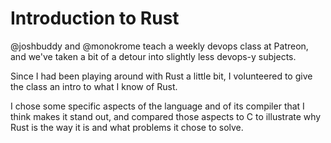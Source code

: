 # Introduction to Rust

@joshbuddy and @monokrome teach a weekly devops class at Patreon, and we've taken a bit of a detour into slightly less devops-y subjects.

Since I had been playing around with Rust a little bit, I volunteered to give the class an intro to what I know of Rust.

I chose some specific aspects of the language and of its compiler that I think makes it stand out, and compared those aspects to C to illustrate why Rust is the way it is and what problems it chose to solve.